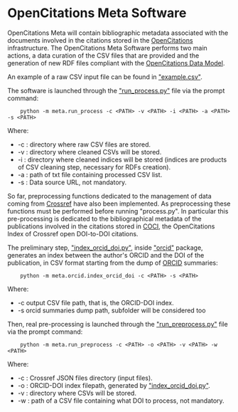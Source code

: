 # OpenCitations Meta Software

OpenCitations Meta will contain bibliographic metadata associated with the documents involved in the citations stored in the [OpenCitations](https://opencitations.net/) infrastructure. The OpenCitations Meta Software performs two main actions, a data curation of the CSV files that are provided and the generation of new RDF files compliant with the [OpenCitations Data Model](http://opencitations.net/model).

An example of a raw CSV input file can be found in ["example.csv"](https://github.com/opencitations/meta/blob/master/example.csv).

The software is launched through the ["run_process.py"](https://github.com/opencitations/meta/blob/master/run_process.py) file via the prompt command:
```console
    python -m meta.run_process -c <PATH> -v <PATH> -i <PATH> -a <PATH> -s <PATH>
```
Where:
- -c : directory where raw CSV files are stored.
- -v : directory where cleaned CSVs will be stored.
- -i : directory where cleaned indices will be stored (indices are products of CSV cleaning step, necessary for RDFs creation).
- -a : path of txt file containing processed CSV list.
- -s : Data source URL, not mandatory.

So far, preprocessing functions dedicated to the management of data coming from [Crossref](https://www.crossref.org/) have also been implemented. As preprocessing these functions must be performed before running "process.py". In particular this pre-processing is dedicated to the bibliographical metadata of the publications involved in the citations stored in [COCI](http://opencitations.net/index/coci), the OpenCitations Index of Crossref open DOI-to-DOI citations.

The preliminary step, ["index\_orcid\_doi.py"](https://github.com/opencitations/meta/blob/master/orcid/index_orcid_doi.py), inside ["orcid"](https://github.com/opencitations/meta/blob/master/orcid) package, generates an index between the author's ORCID and the DOI of the publication, in CSV format starting from the dump of [ORCID](https://orcid.org/) summaries:
```console
    python -m meta.orcid.index_orcid_doi -c <PATH> -s <PATH>
```
Where:
- -c output CSV file path, that is, the ORCID-DOI index.
- -s orcid summaries dump path, subfolder will be considered too

Then, real pre-processing is launched through the ["run_preprocess.py"](https://github.com/opencitations/meta/blob/master/run_preprocess.py) file via the prompt command:
```console
    python -m meta.run_preprocess -c <PATH> -o <PATH> -v <PATH> -w <PATH>
```
Where:
- -c : Crossref JSON files directory (input files).
- -o : ORCID-DOI index filepath, generated by ["index\_orcid\_doi.py"](https://github.com/opencitations/meta/blob/master/orcid/index_orcid_doi.py).
- -v : directory where CSVs will be stored.
- -w : path of a CSV file containing what DOI to process, not mandatory.